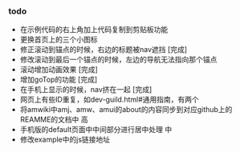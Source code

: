 ### todo
*   在示例代码的右上角加上代码复制到剪贴板功能
*   更换首页上的三个小图标
*   修正滚动到锚点的时候，右边的标题被nav遮挡	[完成]
*   修改滚动到最后一个锚点的时候，左边的导航无法指向那个锚点	
*   滚动增加动画效果	[完成]
*   增加goTop的功能	[完成]
*   在手机上显示的时候，nav挤在一起	[完成]
*   网页上有些ID重复，如dev-guild.html#通用指南，有两个
*   将amwiki中amj、amw、amui的about的内容同步到对应github上的REAMME的文档中 高
*   手机版的default页面中中间部分进行居中处理 中
*   修改example中的js链接地址